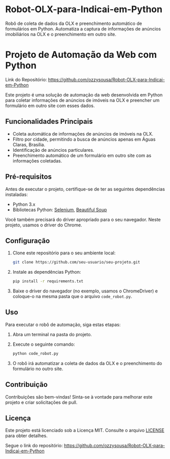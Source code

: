 # Robot-OLX-para-Indicai-em-Python
Robô de coleta de dados da OLX e preenchimento automático de formulários em Python. Automatiza a captura de informações de anúncios imobiliários na OLX e o preenchimento em outro site.

# Projeto de Automação da Web com Python
Link do Repositório: https://github.com/ozzysousa/Robot-OLX-para-Indicai-em-Python

Este projeto é uma solução de automação da web desenvolvida em Python para coletar informações de anúncios de imóveis na OLX e preencher um formulário em outro site com esses dados.

## Funcionalidades Principais

- Coleta automática de informações de anúncios de imóveis na OLX.
- Filtro por cidade, permitindo a busca de anúncios apenas em Águas Claras, Brasília.
- Identificação de anúncios particulares.
- Preenchimento automático de um formulário em outro site com as informações coletadas.

## Pré-requisitos

Antes de executar o projeto, certifique-se de ter as seguintes dependências instaladas:

- Python 3.x
- Bibliotecas Python: [Selenium](https://pypi.org/project/selenium/), [Beautiful Soup](https://pypi.org/project/beautifulsoup4/)

Você também precisará do driver apropriado para o seu navegador. Neste projeto, usamos o driver do Chrome.

## Configuração

1. Clone este repositório para o seu ambiente local:

   ```bash
   git clone https://github.com/seu-usuario/seu-projeto.git
   ```

2. Instale as dependências Python:

   ```bash
   pip install -r requirements.txt
   ```

3. Baixe o driver do navegador (no exemplo, usamos o ChromeDriver) e coloque-o na mesma pasta que o arquivo `code_robot.py`.

## Uso

Para executar o robô de automação, siga estas etapas:

1. Abra um terminal na pasta do projeto.

2. Execute o seguinte comando:

   ```bash
   python code_robot.py
   ```

3. O robô irá automatizar a coleta de dados da OLX e o preenchimento do formulário no outro site.

## Contribuição

Contribuições são bem-vindas! Sinta-se à vontade para melhorar este projeto e criar solicitações de pull.

## Licença

Este projeto está licenciado sob a Licença MIT. Consulte o arquivo [LICENSE](LICENSE) para obter detalhes.

Segue o link do repositório: https://github.com/ozzysousa/Robot-OLX-para-Indicai-em-Python
